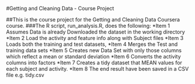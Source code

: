 #Getting and Cleaning Data - Course Project

##This is the course project for the Getting and Cleaning Data Coursera course. 
###The R script, run_analysis.R, does the following:
*Item 1 Assumes Data is already Downloaded the dataset in the working directory
*Item 2 Load the activity and feature info along with Subject files
*Item 3 Loads both the training and test datasets, 
*Item 4 Merges the Test and training data sets 
*Item 5 Creates new Data Set with only those columns which reflect a mean or standard deviation
*Item 6 Converts the activity columns into factors
*Item 7 Creates a tidy dataset that MEAN values for each subject and activity.
*Item 8 The end result have been saved in a CSV file e.g. tidy.csv
